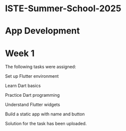 # ISTE-Summer-School-2025
# App Development
# Week 1

The following tasks were assigned:

Set up Flutter environment

Learn Dart basics

Practice Dart programming

Understand Flutter widgets

Build a static app with name and button


Solution for the task has been uploaded.
